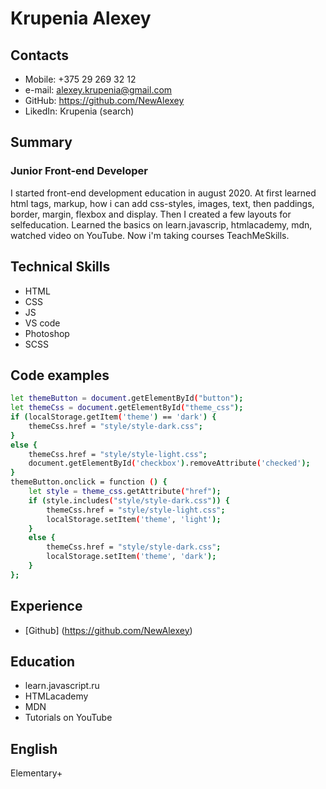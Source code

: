 # Krupenia Alexey

## Contacts
  - Mobile: +375 29 269 32 12
  - e-mail: alexey.krupenia@gmail.com 
  - GitHub: https://github.com/NewAlexey
  - LikedIn: Krupenia (search)

## Summary

### Junior Front-end Developer 
I started front-end development education in august 2020.
At first learned html tags, markup, how i can add css-styles, images, text, then paddings, border, margin, flexbox and display.
Then I created a few layouts for selfeducation. 
Learned the basics on learn.javascrip, htmlacademy, mdn, watched video on YouTube.
Now i'm taking courses TeachMeSkills.

## Technical Skills
 - HTML
 - CSS
 - JS
 - VS code
 - Photoshop
 - SCSS

## Code examples
```sh
let themeButton = document.getElementById("button");
let themeCss = document.getElementById("theme_css");
if (localStorage.getItem('theme') == 'dark') { 
    themeCss.href = "style/style-dark.css";
}
else {
    themeCss.href = "style/style-light.css";
    document.getElementById('checkbox').removeAttribute('checked');
}
themeButton.onclick = function () {
    let style = theme_css.getAttribute("href");
    if (style.includes("style/style-dark.css")) {
        themeCss.href = "style/style-light.css";
        localStorage.setItem('theme', 'light');
    }
    else {
        themeCss.href = "style/style-dark.css";
        localStorage.setItem('theme', 'dark');
    }    
};
```
## Experience
- [Github] (https://github.com/NewAlexey)
## Education
- learn.javascript.ru
- HTMLacademy
- MDN
- Tutorials on YouTube
## English
Elementary+
